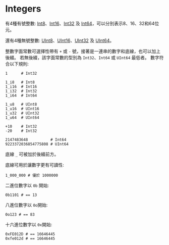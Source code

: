 # Integers

有4種有號整數: [Int8](http://crystal-lang.org/api/Int8.html)、[Int16](http://crystal-lang.org/api/Int16.html)、[Int32](http://crystal-lang.org/api/Int32.html) 及 [Int64](http://crystal-lang.org/api/Int64.html)，可以分別表示8、16、32和64位元。

還有4種無號整數: [UInt8](http://crystal-lang.org/api/UInt8.html)、[UInt16](http://crystal-lang.org/api/UInt16.html)、[UInt32](http://crystal-lang.org/api/UInt32.html) 及 [UInt64](http://crystal-lang.org/api/UInt64.html)。

整數字面常數可選擇性帶有 `+` 或 `-` 號，接著是一連串的數字和底線，也可以加上後綴。
若無後綴，該字面常數的型別為 `Int32`、`Int64` 或 `UInt64` 最低者。
數字符合以下規則:

```crystal
1      # Int32

1_i8   # Int8
1_i16  # Int16
1_i32  # Int32
1_i64  # Int64

1_u8   # UInt8
1_u16  # UInt16
1_u32  # UInt32
1_u64  # UInt64

+10    # Int32
-20    # Int32

2147483648          # Int64
9223372036854775808 # UInt64
```

底線 `_` 可被加於後綴前方。

底線可用於讓數字更有可讀性:

```crystal
1_000_000 # 優於 1000000
```

二進位數字以 `0b` 開始:

```crystal
0b1101 # == 13
```

八進位數字以 `0o`開始:

```crystal
0o123 # == 83
```

十六進位數字以 `0x`開始:

```crystal
0xFE012D # == 16646445
0xfe012d # == 16646445
```
